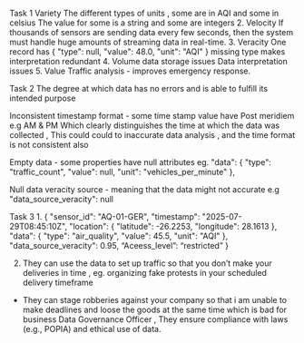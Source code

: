 Task 1
Variety
The different types of units , some are in AQI and some in celsius 
            The value for some is a string and some are integers 
  2.   Velocity
     If thousands of sensors are sending data every few seconds, then the system must handle    huge amounts of streaming data in real-time.
  3.  Veracity
       One record has { "type": null, "value": 48.0, "unit": "AQI" }
 missing type makes interpretation redundant
4. Volume
         data storage issues 
Data interpretation issues 
 5.  Value
       Traffic analysis - improves emergency response.


Task 2 
 The degree at which data has no errors and is able to fulfill its intended purpose 

Inconsistent timestamp format  - some time stamp value have Post meridiem e.g AM & PM 
 Which clearly distinguishes the time at which the data was collected , This could could to inaccurate data analysis , and the time format is not consistent also 

Empty data - some properties have null attributes eg.    "data": { "type": "traffic_count", "value": null, "unit": "vehicles_per_minute" },

Null data veracity source -  meaning that the data might not accurate e.g  "data_source_veracity": null

Task 3 
1.
{
    "sensor_id": "AQ-01-GER",
    "timestamp": "2025-07-29T08:45:10Z",
    "location": { "latitude": -26.2253, "longitude": 28.1613 },
    "data": { "type": "air_quality", "value": 45.5, "unit": "AQI" },
    "data_source_veracity": 0.95,
    “Aceess_level”: “restricted”
  }

2.  They can use the data to set up traffic so that you don’t make your deliveries in time , eg. organizing fake protests in your scheduled delivery timeframe 
- They can stage robberies against your company so that i am unable to make deadlines and loose the goods at the same time which is bad for business
Data Governance Officer , They ensure compliance with laws (e.g., POPIA) and ethical use of data. 
